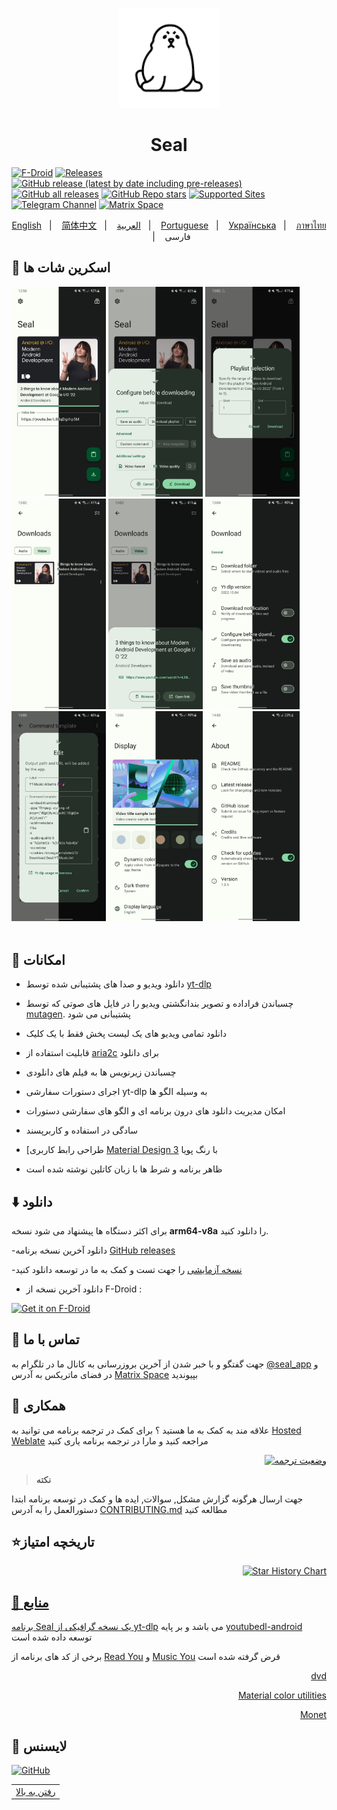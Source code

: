 <div align="center">
<p align="center"> 
	<img src="fastlane/metadata/android/en-US/images/icon.png" width=160 height=160 >
</p>
<h1 align="center">
Seal
</h1>
</div>

[![F-Droid](https://img.shields.io/f-droid/v/com.junkfood.seal.svg?logo=F-Droid&color=green&style=flat-square)](https://f-droid.org/en/packages/com.junkfood.seal)
[![Releases](https://img.shields.io/github/release/JunkFood02/Seal.svg?logo=github&color=171515&label=stable&style=flat-square)](https://github.com/JunkFood02/Seal/releases/latest)
[![GitHub release (latest by date including pre-releases)](https://img.shields.io/github/v/release/JunkFood02/Seal?include_prereleases&label=preview&logo=github)](https://github.com/JunkFood02/Seal/releases)
[![GitHub all releases](https://img.shields.io/github/downloads/JunkFood02/Seal/total?style=flat-square)](https://github.com/JunkFood02/Seal/releases)
[![GitHub Repo stars](https://img.shields.io/github/stars/JunkFood02/Seal?style=flat-square)](https://github.com/JunkFood02/Seal/stargazers)
[![Supported Sites](https://img.shields.io/badge/Supported-Sites-9cf.svg?style=flat-square)](https://github.com/yt-dlp/yt-dlp/blob/master/supportedsites.md)
[![Telegram Channel](https://img.shields.io/badge/Telegram-Seal-blue?style=flat-square&logo=telegram)](https://t.me/seal_app)
[![Matrix Space](https://img.shields.io/badge/Matrix-Seal-Black?style=flat-square&color=black&logo=matrix)](https://matrix.to/#/#seal-space:matrix.org)

<p align="center">
  <a href="https://github.com/JunkFood02/Seal/blob/main/README.md">English</a>
&nbsp;&nbsp;| &nbsp;&nbsp;
<a href="https://github.com/JunkFood02/Seal/blob/main/README-zh.md">简体中文</a>
&nbsp;&nbsp;| &nbsp;&nbsp;
<a href="https://github.com/JunkFood02/Seal/blob/main/README-ar.md">العربية</a>
&nbsp;&nbsp;| &nbsp;&nbsp;
<a href="https://github.com/JunkFood02/Seal/blob/main/README-pt.md">Portuguese</a>
&nbsp;&nbsp;| &nbsp;&nbsp;
<a href="https://github.com/JunkFood02/Seal/blob/main/README-ua.md">Українська</a>
&nbsp;&nbsp;| &nbsp;&nbsp;
<a href="https://github.com/JunkFood02/Seal/blob/main/README-th.md">ภาษาไทย</a>
  &nbsp;&nbsp;| &nbsp;&nbsp;
فارسی
</p>

## 📱 اسکرین شات ها

<div>
<img src="fastlane/metadata/android/en-US/images/phoneScreenshots/1.jpg" width="30%" />
<img src="fastlane/metadata/android/en-US/images/phoneScreenshots/2.jpg" width="30%" />
<img src="fastlane/metadata/android/en-US/images/phoneScreenshots/3.jpg" width="30%" />
<img src="fastlane/metadata/android/en-US/images/phoneScreenshots/4.jpg" width="30%" />
<img src="fastlane/metadata/android/en-US/images/phoneScreenshots/5.jpg" width="30%" />
<img src="fastlane/metadata/android/en-US/images/phoneScreenshots/6.jpg" width="30%" />
<img src="fastlane/metadata/android/en-US/images/phoneScreenshots/7.jpg" width="30%" />
<img src="fastlane/metadata/android/en-US/images/phoneScreenshots/8.jpg" width="30%" />
<img src="fastlane/metadata/android/en-US/images/phoneScreenshots/9.jpg" width="30%" />
</div>

<br>
  
## 📖 امکانات

  

- دانلود ویدیو و صدا های پشتیبانی شده توسط [yt-dlp](https://github.com/yt-dlp/yt-dlp)

- چسباندن فراداده و تصویر بندانگشتی ویدیو را در فایل های صوتی که توسط [mutagen](https://github.com/quodlibet/mutagen). پشتیبانی می شود 

- دانلود تمامی ویدیو های یک لیست پخش فقط با یک کلیک

- قابلیت استفاده از [aria2c](https://github.com/aria2/aria2) برای دانلود 

- چسباندن زیرنویس ها به فیلم های دانلودی

- اجرای دستورات سفارشی yt-dlp به وسیله الگو ها

- امکان مدیریت دانلود های درون برنامه ای و الگو های سفارشی دستورات

- سادگی در استفاده و کاربرپسند

- [طراحی رابط کاربری [Material Design 3](https://m3.material.io/) با رنگ پویا

- ظاهر برنامه و شرط ها با زبان کاتلین نوشته شده است



## ⬇️ دانلود 

برای اکثر دستگاه ها پیشنهاد می شود نسخه **arm64-v8a** را دانلود کنید.

-دانلود آخرین نسخه برنامه [GitHub releases](https://github.com/JunkFood02/Seal/releases/latest)

-[نسخه آزمایشی](https://github.com/JunkFood02/Seal/releases/) را جهت تست و کمک به ما در توسعه دانلود کنید

- دانلود آخرین نسخه از F-Droid :

[<img src="https://fdroid.gitlab.io/artwork/badge/get-it-on.png"
     alt="Get it on F-Droid"
     height="70">](https://f-droid.org/packages/com.junkfood.seal/)
     
## 💬 تماس با ما

جهت گفتگو و با خبر شدن از آخرین بروزرسانی به کانال ما در تلگرام به [@seal_app](https://t.me/seal_app) و در فضای ماتریکس به آدرس [Matrix Space](https://matrix.to/#/#seal-space:matrix.org) بپیوندید

## 🤝 همکاری

علاقه مند به کمک به ما هستید ؟ برای کمک در ترجمه برنامه می توانید به [Hosted Weblate](https://hosted.weblate.org/projects/seal/) مراجعه کنید و مارا در ترجمه برنامه یاری کنید

<p align="right">
<a href="https://hosted.weblate.org/engage/seal/ar/">
<img src="https://hosted.weblate.org/widgets/seal/ar/strings/multi-auto.svg" alt="وضعیت ترجمه" />
</a>

>**نکته**

جهت ارسال هرگونه گزارش مشکل, سوالات, ایده ها و کمک در توسعه برنامه ابتدا دستورالعمل را به آدرس [CONTRIBUTING.md](https://github.com/JunkFood02/Seal/blob/main/CONTRIBUTING.md) مطالعه کنید

## ⭐️تاریخچه امتیاز
<p align="right">
<a href="https://star-history.com/#JunkFood02/Seal&Timeline">
<img src="https://api.star-history.com/svg?repos=JunkFood02/Seal&type=Timeline" alt="Star History Chart" />
</p>
	
## 🧱 منابع

برنامه Seal یک نسخه گرافیکی از [yt-dlp](https://github.com/yt-dlp/yt-dlp) می باشد و بر پایه [youtubedl-android](https://github.com/yausername/youtubedl-android) توسعه داده شده است

برخی از کد های برنامه از [Read You](https://github.com/Ashinch/ReadYou) و [Music You](https://github.com/Kyant0/MusicYou) قرض گرفته شده است
<p align="right">
<a href="https://github.com/yausername/dvd">dvd</a>
</p>
<p align="right">
<a href="https://github.com/material-foundation/material-color-utilities">Material color utilities</a>
</p>
<p align="right">
<a href="https://github.com/Kyant0/Monet">Monet</a>
</p>

## 📃 لایسنس

[![GitHub](https://img.shields.io/github/license/JunkFood02/Seal?style=for-the-badge)](https://github.com/JunkFood02/Seal/blob/main/LICENSE)

<div align="right">
<table><td>
<a href="#start-of-content">رفتن به بالا</a>
</td></table>
</div>
